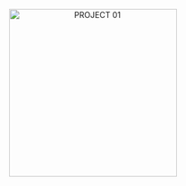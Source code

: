 <p align="center">
<img src="https://i.imgur.com/7U5eTWG.jpeg" alt="PROJECT 01" height= "300" width="300"/>
